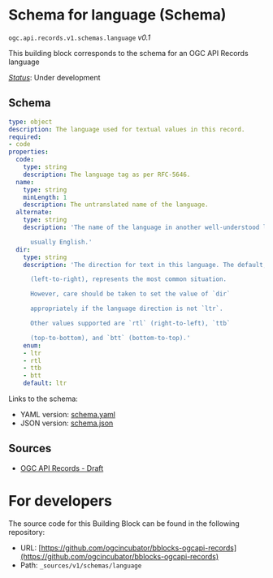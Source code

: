 
# Schema for language (Schema)

`ogc.api.records.v1.schemas.language` *v0.1*

This building block corresponds to the schema for an OGC API Records language

[*Status*](http://www.opengis.net/def/status): Under development

## Schema

```yaml
type: object
description: The language used for textual values in this record.
required:
- code
properties:
  code:
    type: string
    description: The language tag as per RFC-5646.
  name:
    type: string
    minLength: 1
    description: The untranslated name of the language.
  alternate:
    type: string
    description: 'The name of the language in another well-understood language,

      usually English.'
  dir:
    type: string
    description: 'The direction for text in this language. The default, `ltr`

      (left-to-right), represents the most common situation.

      However, care should be taken to set the value of `dir`

      appropriately if the language direction is not `ltr`.

      Other values supported are `rtl` (right-to-left), `ttb`

      (top-to-bottom), and `btt` (bottom-to-top).'
    enum:
    - ltr
    - rtl
    - ttb
    - btt
    default: ltr

```

Links to the schema:

* YAML version: [schema.yaml](https://ogcincubator.github.io/bblocks-ogcapi-records/build/annotated/api/records/v1/schemas/language/schema.json)
* JSON version: [schema.json](https://ogcincubator.github.io/bblocks-ogcapi-records/build/annotated/api/records/v1/schemas/language/schema.yaml)

## Sources

* [OGC API Records - Draft](https://docs.ogc.org/DRAFTS/20-004.html)

# For developers

The source code for this Building Block can be found in the following repository:

* URL: [https://github.com/ogcincubator/bblocks-ogcapi-records](https://github.com/ogcincubator/bblocks-ogcapi-records)
* Path: `_sources/v1/schemas/language`

